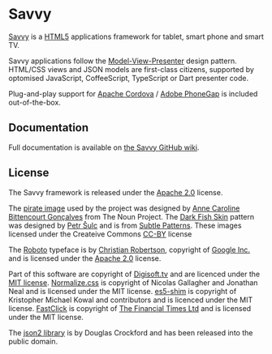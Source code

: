 # Savvy #

[Savvy](http://en.wiktionary.org/wiki/savvy) is a [HTML5](http://www.w3.org/TR/html5/) applications framework for tablet, smart phone and smart TV.

Savvy applications follow the [Model-View-Presenter](http://en.wikipedia.org/wiki/Model%E2%80%93view%E2%80%93presenter) design pattern. HTML/CSS views and JSON models are first-class citizens, supported by optomised JavaScript, CoffeeScript, TypeScript or Dart presenter code.

Plug-and-play support for [Apache Cordova](http://cordova.apache.org/) / [Adobe PhoneGap](http://phonegap.com/) is included out-of-the-box.

## Documentation ##

Full documentation is available on [the Savvy GitHub wiki](https://github.com/avoca-learning/savvy/wiki).

## License ##

The Savvy framework is released under the [Apache 2.0](http://opensource.org/licenses/Apache-2.0) license.

The [pirate image](http://thenounproject.com/noun/pirate/#icon-No13422) used by the project was designed by [Anne Caroline Bittencourt Gonçalves](http://thenounproject.com/anne1003) from The Noun Project. The [Dark Fish Skin](http://subtlepatterns.com/dark-fish-skin/) pattern was designed by [Petr Šulc](http://www.petrsulc.com/) and is from [Subtle Patterns](http://subtlepatterns.com). These images licensed under the Createive Commons [CC-BY](http://creativecommons.org/licenses/by-sa/3.0/) license

The [Roboto](http://developer.android.com/design/style/typography.html) typeface is by [Christian Robertson](https://plus.google.com/110879635926653430880/about), copyright of [Google Inc.](http://www.google.com/) and is licensed under the [Apache 2.0](http://opensource.org/licenses/Apache-2.0) license.

Part of this software are copyright of [Digisoft.tv](http://www.digisoft.tv/) and are licenced under the [MIT license](http://opensource.org/licenses/MIT). [Normalize.css](http://necolas.github.io/normalize.css/) is copyright of Nicolas Gallagher and Jonathan Neal and is licensed under the MIT license. [es5-shim](https://github.com/es-shims/es5-shim) is copyright of Kristopher Michael Kowal and contributors and is licenced under the MIT license. [FastClick](https://github.com/ftlabs/fastclick) is copyright of [The Financial Times Ltd](http://labs.ft.com/) and is licensed under the MIT license.

The [json2 library](https://github.com/douglascrockford/JSON-js) is by Douglas Crockford and has been released into the public domain.
